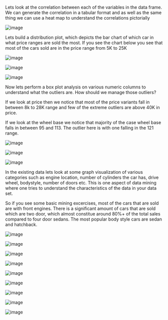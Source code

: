 Lets look at the correlation between each of the variables in the data frame. We can generate the correlation in a tabular format and as well as the same thing we can use a heat map to understand the correlations pictorially

![image](https://user-images.githubusercontent.com/88050198/133187788-542095d8-9de3-4ed5-ba5d-d9f74a7c6829.png)

Lets build a distribution plot, which depicts the bar chart of which car in what price ranges are sold the most. If you see the chart below you see that most of the cars sold are in the price range from 5K to 25K

![image](https://user-images.githubusercontent.com/88050198/133187876-c763a910-9f11-4b94-b509-1cb41abc350d.png)

![image](https://user-images.githubusercontent.com/88050198/133187900-e83a2d50-f1a6-49cb-a121-6ed84ed3bd8b.png)

![image](https://user-images.githubusercontent.com/88050198/133187949-b511bd74-fb1c-40bf-b876-a08f512224ba.png)

Now lets perform a box plot analysis on various numeric columns to understand what the outliers are. How should we manage those outliers?

If we look at price then we notice that most of the price variants fall in between 8k to 28K range and few of the extreme outliers are above 40K in price.

If we look at the wheel base we notice that majority of the case wheel base falls in between 95 and 113. The outlier here is with one falling in the 121 range.

![image](https://user-images.githubusercontent.com/88050198/133188000-6f61b807-c244-4e60-a0fd-d4e3d5db7eb7.png)

![image](https://user-images.githubusercontent.com/88050198/133188035-65aa758f-1a12-48e9-afd6-0f943f3464ba.png)

![image](https://user-images.githubusercontent.com/88050198/133188060-3146461e-e0c9-43d7-a43a-18155763b961.png)

In the existing data lets look at some graph visualization of various categories such as engine location, number of cylinders the car has, drive wheel, bodystyle, number of doors etc. This is one aspect of data mining where one tries to understand the characteristics of the data in your data set.

So if you see some basic mining excercises, most of the cars that are sold are with front engines. There is a significant amount of cars that are sold which are two door, which almost constitue around 80%+ of the total sales compared to four door sedans. The most popular body style cars are sedan and hatchback.

![image](https://user-images.githubusercontent.com/88050198/133188114-59871d19-37c2-4447-8a82-6d1a837d17a2.png)

![image](https://user-images.githubusercontent.com/88050198/133188143-84a55af4-0dde-447b-98b9-c27c5048dbb0.png)

![image](https://user-images.githubusercontent.com/88050198/133188159-4e5de335-d707-4de5-b99d-955fb68e0f9a.png)

![image](https://user-images.githubusercontent.com/88050198/133188203-0910dae9-23ea-4ed1-8f8f-06e532f21615.png)

![image](https://user-images.githubusercontent.com/88050198/133188224-24e1700c-b737-4bed-b53d-da786503cc41.png)

![image](https://user-images.githubusercontent.com/88050198/133188369-8b087694-ee0b-49c5-ad67-f5303e181ab3.png)

![image](https://user-images.githubusercontent.com/88050198/133188415-e87fee02-418a-4154-a95a-0139bb2f124c.png)

![image](https://user-images.githubusercontent.com/88050198/133188447-d6dfcb4c-39eb-40a6-ad29-990989a99698.png)

![image](https://user-images.githubusercontent.com/88050198/133188465-daa2175c-8349-45dd-a6fa-64fe143b1e53.png)
